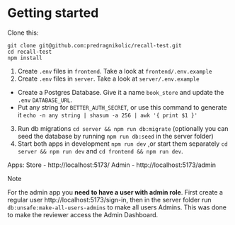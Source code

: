 # Getting started

Clone this:

```
git clone git@github.com:predragnikolic/recall-test.git
cd recall-test
npm install
```

1. Create `.env` files in `frontend`. Take a look at `frontend/.env.example` 
2. Create `.env` files in `server`. Take a look at `server/.env.example` 
-  Create a Postgres Database. Give it a name `book_store` and update the `.env` `DATABASE_URL`.
-  Put any string for `BETTER_AUTH_SECRET`, or use this command to generate it `echo -n any string | shasum -a 256 | awk '{ print $1 }'`
3. Run db migrations `cd server && npm run db:migrate` (optionally you can seed the database by running `npm run db:seed` in the server folder)
4. Start both apps in development `npm run dev` ,or start them separately `cd server && npm run dev` and `cd frontend && npm run dev`.

Apps:
Store - http://localhost:5173/ 
Admin - http://localhost:5173/admin

> [!NOTE]
> For the admin app you **need to have a user with admin role**. First create a regular user http://localhost:5173/sign-in, then in the server folder run `db:unsafe:make-all-users-admins` to make all users Admins. This was done to make the reviewer access the Admin Dashboard.


